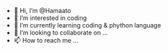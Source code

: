 - 👋 Hi, I’m @Hamaato
- 👀 I’m interested in coding 
- 🌱 I’m currently learning coding & phython language
- 💞️ I’m looking to collaborate on ...
- 📫 How to reach me ...

<!---
Hamaato/Hamaato is a ✨ special ✨ repository because its `README.md` (this file) appears on your GitHub profile.
You can click the Preview link to take a look at your changes.
--->
